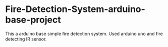 # Fire-Detection-System-arduino-base-project
This a arduino base simple fire detection system.
Used arduino uno and fire detecting IR sensor.
